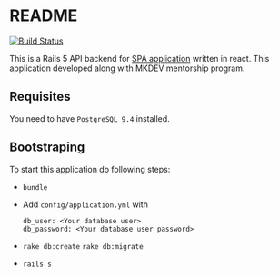 # README

[![Build Status](https://travis-ci.org/rkotov93/spa_backend.svg?branch=master)](https://travis-ci.org/rkotov93/spa_backend)

This is a Rails 5 API backend for [SPA application](https://github.com/rkotov93/spa_frontend) written in react. This application developed along with MKDEV mentorship program.

Requisites
--
You need to have `PostgreSQL 9.4` installed.

Bootstraping
--
To start this application do following steps:
* `bundle`
* Add `config/application.yml` with

  ```
  db_user: <Your database user>
  db_password: <Your database user password>
  ```
* `rake db:create` `rake db:migrate`
* `rails s`
